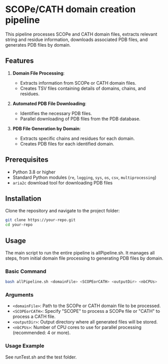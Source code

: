 # SCOPe/CATH domain creation pipeline

This pipeline processes SCOPe and CATH domain files, extracts relevant string and residue information, downloads associated PDB files, and generates PDB files by domain.

## Features

1. **Domain File Processing**:
   - Extracts information from SCOPe or CATH domain files.
   - Creates TSV files containing details of domains, chains, and residues.

2. **Automated PDB File Downloading**:
   - Identifies the necessary PDB files.
   - Parallel downloading of PDB files from the PDB database.

3. **PDB File Generation by Domain**:
   - Extracts specific chains and residues for each domain.
   - Creates PDB files for each identified domain.

## Prerequisites

- Python 3.8 or higher
- Standard Python modules (`re`, `logging`, `sys`, `os`, `csv`, `multiprocessing`)
- `aria2c` download tool for downloading PDB files

## Installation

Clone the repository and navigate to the project folder:

```bash
git clone https://your-repo.git
cd your-repo
```

## Usage

The main script to run the entire pipeline is allPipeline.sh. It manages all steps, from initial domain file processing to generating PDB files by domain.

### Basic Command

```bash
bash allPipeline.sh <domainFile> <SCOPEorCATH> <outputDir> <nbCPUs>
```

### Arguments

- `<domainFile>`: Path to the SCOPe or CATH domain file to be processed.
- `<SCOPEorCATH>`: Specify "SCOPE" to process a SCOPe file or "CATH" to process a CATH file.
- `<outputDir>`: Output directory where all generated files will be stored.
- `<nbCPUs>`: Number of CPU cores to use for parallel processing (recommended: 4 or more).

### Usage Example

See runTest.sh and the test folder.
